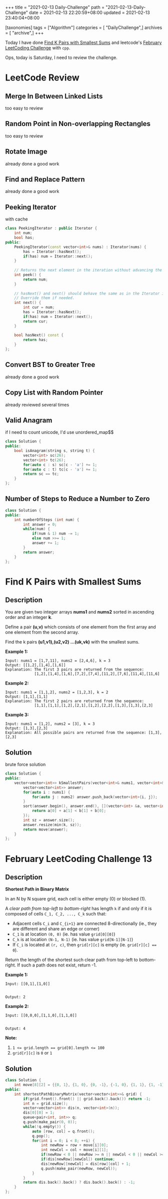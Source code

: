 +++
title = "2021-02-13 Daily-Challenge"
path = "2021-02-13-Daily-Challenge"
date = 2021-02-13 22:20:59+08:00
updated = 2021-02-13 23:40:04+08:00

[taxonomies]
tags = ["Algorithm"]
categories = [ "DailyChallenge",]
archives = [ "archive",]
+++

Today I have done [Find K Pairs with Smallest Sums](https://leetcode.com/problems/find-k-pairs-with-smallest-sums/) and leetcode's [February LeetCoding Challenge](https://leetcode.com/explore/challenge/card/february-leetcoding-challenge-2021/585/week-2-february-8th-february-14th/3638/) with `cpp`.

Ops, today is Saturday, I need to review the challenge.

<!-- more -->

# LeetCode Review

## Merge In Between Linked Lists

too easy to review

## Random Point in Non-overlapping Rectangles

too easy to review

## Rotate Image

already done a good work

## Find and Replace Pattern

already done a good work

## Peeking Iterator

with cache

``` cpp
class PeekingIterator : public Iterator {
    int num;
    bool has;
public:
	PeekingIterator(const vector<int>& nums) : Iterator(nums) {
        has = Iterator::hasNext();
        if(has) num = Iterator::next();
    }
	
    // Returns the next element in the iteration without advancing the iterator.
	int peek() {
        return num;
	}
	
	// hasNext() and next() should behave the same as in the Iterator interface.
	// Override them if needed.
	int next() {
        int cur = num;
        has = Iterator::hasNext();
        if(has) num = Iterator::next();
        return cur;
	}
	
    bool hasNext() const {
        return has;
    }
};
```

## Convert BST to Greater Tree

already done a good work

## Copy List with Random Pointer

already reviewed several times

## Valid Anagram

if I need to count unicode, I'd use unordered_map$$

``` cpp
class Solution {
public:
    bool isAnagram(string s, string t) {
        vector<int> sc(26);
        vector<int> tc(26);
        for(auto c : s) sc[c - 'a'] += 1;
        for(auto c : t) tc[c - 'a'] += 1;
        return sc == tc;
    }
};
```

## Number of Steps to Reduce a Number to Zero

``` cpp
class Solution {
public:
    int numberOfSteps (int num) {
        int answer = 0;
        while(num) {
            if(num & 1) num -= 1;
            else num >>= 1;
            answer += 1;
        }
        return answer;
    }
};
```

# Find K Pairs with Smallest Sums

## Description

You are given two integer arrays **nums1** and **nums2** sorted in ascending order and an integer **k**.

Define a pair **(u,v)** which consists of one element from the first array and one element from the second array.

Find the k pairs **(u1,v1),(u2,v2) ...(uk,vk)** with the smallest sums.

**Example 1:**

```
Input: nums1 = [1,7,11], nums2 = [2,4,6], k = 3
Output: [[1,2],[1,4],[1,6]] 
Explanation: The first 3 pairs are returned from the sequence: 
             [1,2],[1,4],[1,6],[7,2],[7,4],[11,2],[7,6],[11,4],[11,6]
```

**Example 2:**

```
Input: nums1 = [1,1,2], nums2 = [1,2,3], k = 2
Output: [1,1],[1,1]
Explanation: The first 2 pairs are returned from the sequence: 
             [1,1],[1,1],[1,2],[2,1],[1,2],[2,2],[1,3],[1,3],[2,3]
```

**Example 3:**

```
Input: nums1 = [1,2], nums2 = [3], k = 3
Output: [1,3],[2,3]
Explanation: All possible pairs are returned from the sequence: [1,3],[2,3]
```

## Solution

brute force solution

``` cpp
class Solution {
public:
    vector<vector<int>> kSmallestPairs(vector<int>& nums1, vector<int>& nums2, int k) {
        vector<vector<int>> answer;
        for(auto i : nums1) {
            for(auto j : nums2) answer.push_back(vector<int>{i, j});
        }
        sort(answer.begin(), answer.end(), [](vector<int> &a, vector<int> &b) {
            return a[0] + a[1] < b[1] + b[0];
        });
        int sz = answer.size();
        answer.resize(min(k, sz));
        return move(answer);
    }
};
```

# February LeetCoding Challenge 13

## Description

**Shortest Path in Binary Matrix**

In an N by N square grid, each cell is either empty (0) or blocked (1).

A *clear path from top-left to bottom-right* has length `k` if and only if it is composed of cells `C_1, C_2, ..., C_k` such that:

- Adjacent cells `C_i` and `C_{i+1}` are connected 8-directionally (ie., they are different and share an edge or corner)
- `C_1` is at location `(0, 0)` (ie. has value `grid[0][0]`)
- `C_k` is at location `(N-1, N-1)` (ie. has value `grid[N-1][N-1]`)
- If `C_i` is located at `(r, c)`, then `grid[r][c]` is empty (ie. `grid[r][c] == 0`).

Return the length of the shortest such clear path from top-left to bottom-right. If such a path does not exist, return -1.

 

**Example 1:**

```
Input: [[0,1],[1,0]]


Output: 2
```

**Example 2:**

```
Input: [[0,0,0],[1,1,0],[1,1,0]]


Output: 4
```

 

**Note:**

1. `1 <= grid.length == grid[0].length <= 100`
2. `grid[r][c]` is `0` or `1`

## Solution

``` cpp
class Solution {
    int move[8][2] = {{0, 1}, {1, 0}, {0, -1}, {-1, 0}, {1, 1}, {1, -1}, {-1, 1}, {-1, -1}};
public:
    int shortestPathBinaryMatrix(vector<vector<int>>& grid) {
        if(grid.front().front() || grid.back().back()) return -1;
        int n = grid.size();
        vector<vector<int>> dis(n, vector<int>(n));
        dis[0][0] = 1;
        queue<pair<int, int>> q;
        q.push(make_pair(0, 0));
        while(!q.empty()) {
            auto [row, col] = q.front();
            q.pop();
            for(int i = 0; i < 8; ++i) {
                int newRow = row + move[i][0];
                int newCol = col + move[i][1];
                if(newRow < 0 || newRow >= n || newCol < 0 || newCol >= n || grid[newRow][newCol]) continue;
                if(dis[newRow][newCol]) continue;
                dis[newRow][newCol] = dis[row][col] + 1;
                q.push(make_pair(newRow, newCol));
            }
        }
        return dis.back().back() ? dis.back().back() : -1;
    }
};
```
